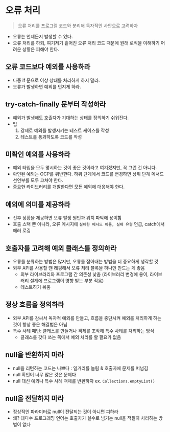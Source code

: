 # 오류 처리
> 오류 처리를 프로그램 코드와 분리해 독자적인 사안으로 고려하자
- 오류는 언제든지 발생할 수 있다.
- 오류 처리를 하되, 여기저기 흩어진 오류 처리 코드 때문에 원래 로직을 이해하기 어려운 상황은 피해야 한다.


## 오류 코드보다 예외를 사용하라
- 다중 if 문으로 이상 상태를 처리하게 하지 말라.
- 오류가 발생하면 예외를 던지게 하라.


## try-catch-finally 문부터 작성하라
- 예외가 발생해도 호출자가 기대하는 상태를 정의하기 쉬워진다.
- 팁
    1. 강제로 예외를 발생시키는 테스트 케이스를 작성
    2. 테스트를 통과하도록 코드를 작성


## 미확인 예외를 사용하라
- 예외 타입을 모두 명시하는 것이 좋은 것이라고 여겨졌지만, 꼭 그런 건 아니다.
- 확인된 예외는 OCP를 위반한다. 하위 단계에서 코드를 변경하면 상위 단계 메서드 선언부를 모두 고쳐야 한다.
- 중요한 라이브러리를 개발한다면 모든 예외에 대응해야 한다.


## 예외에 의미를 제공하라
- 전후 상황을 제공하면 오류 발생 원인과 위치 파악에 용이함
- 호출 스택 뿐 아니라, 오류 메시지에 `실패한 메서드 이름, 실패 유형` 언급, catch에서 에러 로깅


## 호출자를 고려해 예외 클래스를 정의하라
- 오류를 분류하는 방법은 많지만, 오류를 잡아내는 방법을 더 중요하게 생각할 것
- 외부 API를 사용할 땐 래핑해서 오류 처리 블록을 하나만 만드는 게 좋음
    * 외부 라이브러리와 프로그램 간 의존성 낯춤 (라이브러리 변경에 용이, 라이브러리 설계에 프로그램이 영향 받는 부분 적음)
    * 테스트하기 쉬움


## 정상 흐름을 정의하라
- 외부 API를 감싸서 독자적 예외를 만들고, 흐름을 중단시켜 예외를 처리하게 하는 것이 항상 좋은 해결법은 아님
- 특수 사례 패턴: 클래스를 만들거나 객체를 조작해 특수 사례를 처리하는 방식
    * 클래스를 갖다 쓰는 쪽에서 예외 처리를 할 필요가 없음


## null을 반환하지 마라
- null을 리턴하는 코드는 나쁘다 : 일거리를 늘림 & 호출자에 문제를 떠넘김
- null 확인이 너무 많은 것은 문제다
- null 대신 예외나 특수 사례 객체를 반환하자 ex. `Collections.emptyList()`


## null을 전달하지 마라
- 정상적인 파라미터로 null이 전달되는 것이 아니면 피하라
- 왜? 대다수 프로그래밍 언어는 호출자가 실수로 넘기는 null을 적절히 처리하는 방법이 없다